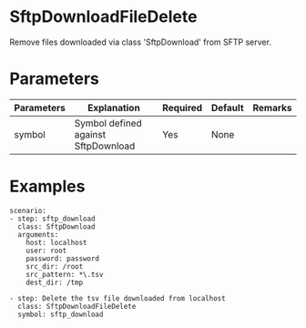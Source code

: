 # SftpDownloadFileDelete
Remove files downloaded via class 'SftpDownload' from SFTP server.

# Parameters
|Parameters|Explanation|Required|Default|Remarks|
|----------|-----------|--------|-------|-------|
|symbol|Symbol defined against SftpDownload|Yes|None||

# Examples
```
scenario:
- step: sftp_download
  class: SftpDownload
  arguments:
    host: localhost
    user: root
    password: password
    src_dir: /root
    src_pattern: *\.tsv
    dest_dir: /tmp

- step: Delete the tsv file downloaded from localhost
  class: SftpDownloadFileDelete
  symbol: sftp_download
```
